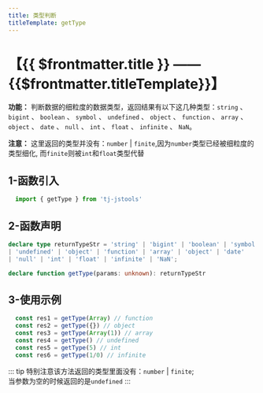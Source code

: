 ```yaml
---
title: 类型判断
titleTemplate: getType
---
```


# 【{{ $frontmatter.title }} —— {{$frontmatter.titleTemplate}}】

**功能：** 判断数据的细粒度的数据类型，返回结果有以下这几种类型：`string` 、 `bigint` 、 `boolean` 、 `symbol` 、 `undefined` 、 `object` 、 `function` 、 `array` 、 `object` 、 `date` 、 `null` 、 `int` 、 `float` 、 `infinite` 、 `NaN`。

**注意：** 这里返回的类型并没有：`number` | `finite`,因为`number`类型已经被细粒度的类型细化, 而`finite`则被`int`和`float`类型代替

## 1-函数引入

```js 
  import { getType } from 'tj-jstools'
```
## 2-函数声明

```ts 
declare type returnTypeStr = 'string' | 'bigint' | 'boolean' | 'symbol' 
| 'undefined' | 'object' | 'function' | 'array' | 'object' | 'date' 
| 'null' | 'int' | 'float' | 'infinite' | 'NaN';

declare function getType(params: unknown): returnTypeStr
```

## 3-使用示例

```ts 
  const res1 = getType(Array) // function
  const res2 = getType({}) // object
  const res3 = getType(Array(1)) // array
  const res4 = getType() // undefined
  const res5 = getType(5) // int
  const res6 = getType(1/0) // infinite
```
::: tip
特别注意该方法返回的类型里面没有：`number` | `finite`; <br/>
当参数为空的时候返回的是`undefined`
:::
